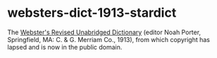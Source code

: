 # websters-dict-1913-stardict

The [Webster's Revised Unabridged Dictionary](https://en.wikipedia.org/wiki/Webster%27s_Dictionary#1913_edition
) (editor Noah Porter, Springfield, MA: C. & G. Merriam Co., 1913), from which copyright has lapsed and is now in the public domain.

